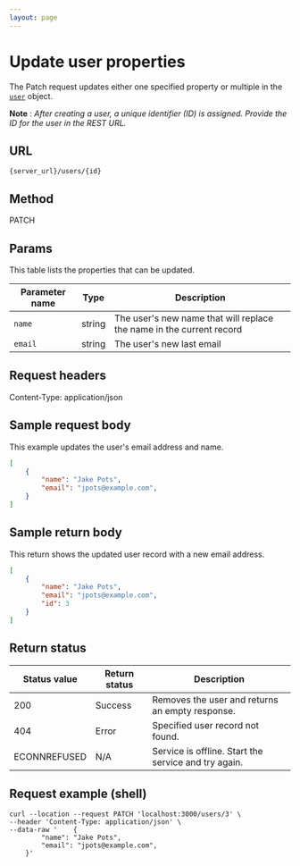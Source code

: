 ```yaml
---
layout: page
---
```


# Update user properties

The Patch request updates either one specified property or multiple in the [`user`](user) object.

**Note** : *After creating a user, a unique identifier (ID) is assigned. Provide the ID for the user in the REST URL.*

## URL

```shell
{server_url}/users/{id}
```

## Method

PATCH

## Params

This table lists the properties that can be updated.

| Parameter name | Type | Description |
| -------------- | ------ | ------------ |
| `name` | string | The user's new name that will replace the name in the current record |
| `email` | string | The user's new last email |

## Request headers

Content-Type: application/json

## Sample request body

This example updates the user's email address and name.

```json
[
    {
        "name": "Jake Pots",
        "email": "jpots@example.com",
    }
]
```

## Sample return body

This return shows the updated user record with a new email address.

```json
[
    {
        "name": "Jake Pots",
        "email": "jpots@example.com",
        "id": 3
    }
]
```


## Return status

| Status value | Return status | Description |
| ------------- | ----------- | ----------- |
| 200 | Success | Removes the user and returns an empty response. |
| 404 | Error | Specified user record not found. |
|  ECONNREFUSED | N/A | Service is offline. Start the service and try again. |

## Request example (shell)

```shell
curl --location --request PATCH 'localhost:3000/users/3' \
--header 'Content-Type: application/json' \
--data-raw '    {
        "name": "Jake Pots",
        "email": "jpots@example.com",
    }'
```
